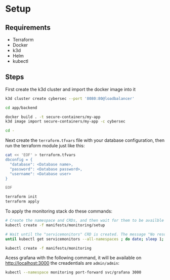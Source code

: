 # Setup

## Requirements

- Terraform
- Docker
- k3d
- Helm
- kubectl

## Steps

First create the k3d cluster and import the docker image into it

```bash
k3d cluster create cybersec --port '8080:80@loadbalancer'

cd app/backend

docker build . -t secure-containers/my-app
k3d image import secure-containers/my-app -c cybersec

cd -
```

Next create the `terraform.tfvars` file with your database configuration, then run the terraform module just like this:

```bash
cat << 'EOF' > terraform.tfvars
dbconfig = {
  "database": <Database name>,
  "password": <Database password>,
  "username": <Database user>
}

EOF

terraform init
terraform apply
```


To apply the monitoring stack do these commands: 

```bash
# Create the namespace and CRDs, and then wait for them to be availble before creating the remaining resources
kubectl create -f manifests/monitoring/setup

# Wait until the "servicemonitors" CRD is created. The message "No resources found" means success in this context.
until kubectl get servicemonitors --all-namespaces ; do date; sleep 1; echo ""; done

kubectl create -f manifests/monitoring
```

Acess grafana with the following command, it will be available on [http://localhost:3000](http://localhost:3000) the creadentials are `admin/admin`:

```bash
kubectl --namespace monitoring port-forward svc/grafana 3000
```
